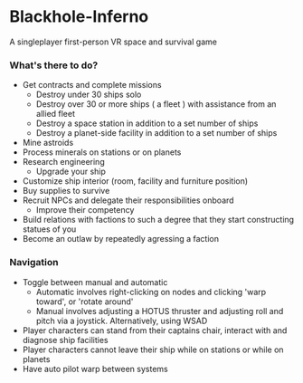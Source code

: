 # Blackhole-Inferno
A singleplayer first-person VR space and survival game

### What's there to do?

* Get contracts and complete missions
  * Destroy under 30 ships solo
  * Destroy over 30 or more ships ( a fleet ) with assistance from an allied fleet
  * Destroy a space station in addition to a set number of ships
  * Destroy a planet-side facility in addition to a set number of ships
* Mine astroids
* Process minerals on stations or on planets
* Research engineering
  * Upgrade your ship
* Customize ship interior (room, facility and furniture position) 
* Buy supplies to survive
* Recruit NPCs and delegate their responsibilities onboard
  * Improve their competency
* Build relations with factions to such a degree that they start constructing statues of you
* Become an outlaw by repeatedly agressing a faction

### Navigation

* Toggle between manual and automatic
  * Automatic involves right-clicking on nodes and clicking 'warp toward', or 'rotate around'
  * Manual involves adjusting a HOTUS thruster and adjusting roll and pitch via a joystick. Alternatively, using WSAD
* Player characters can stand from their captains chair, interact with and diagnose ship facilities
 * Player characters cannot leave their ship while on stations or while on planets
* Have auto pilot warp between systems 
